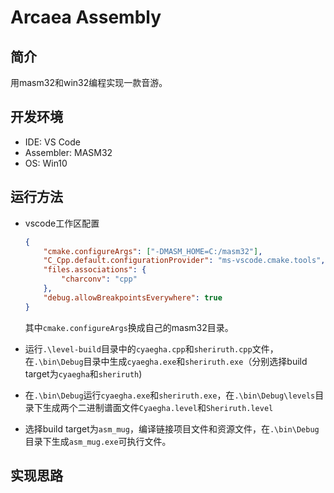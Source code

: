 # Arcaea Assembly

## 简介

用masm32和win32编程实现一款音游。

## 开发环境

* IDE: VS Code
* Assembler: MASM32
* OS: Win10

## 运行方法

* vscode工作区配置

  ```json
  {
      "cmake.configureArgs": ["-DMASM_HOME=C:/masm32"],
      "C_Cpp.default.configurationProvider": "ms-vscode.cmake.tools",
      "files.associations": {
          "charconv": "cpp"
      },
      "debug.allowBreakpointsEverywhere": true
  }
  ```

  其中`cmake.configureArgs`换成自己的masm32目录。

* 运行`.\level-build`目录中的`cyaegha.cpp`和`sheriruth.cpp`文件，在`.\bin\Debug`目录中生成`cyaegha.exe`和`sheriruth.exe`（分别选择build target为`cyaegha`和`sheriruth`)

* 在`.\bin\Debug`运行`cyaegha.exe`和`sheriruth.exe`，在`.\bin\Debug\levels`目录下生成两个二进制谱面文件`Cyaegha.level`和`Sheriruth.level`

* 选择build target为`asm_mug`，编译链接项目文件和资源文件，在`.\bin\Debug`目录下生成`asm_mug.exe`可执行文件。

## 实现思路

